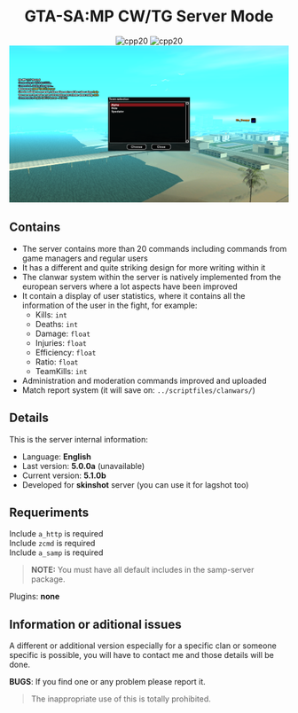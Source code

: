 <div align="center">
  <h1>GTA-SA:MP CW/TG Server Mode</h1>
  <img src="https://img.shields.io/badge/Server Version-5.1.0b-blue" alt="cpp20">
  <img src="https://img.shields.io/badge/SAMP Version-0.3.7-blue" alt="cpp20">
  <img src="https://github.com/le01q/SAMP-CWTG-MODE/blob/main/assets/main.png?raw=true">
</div>

## Contains
- The server contains more than 20 commands including commands from game managers and regular users
- It has a different and quite striking design for more writing within it
- The clanwar system within the server is natively implemented from the european servers where a lot aspects have been improved
- It contain a display of user statistics, where it contains all the information of the user in the fight, for example:
  - Kills: `int`
  - Deaths: `int`
  - Damage: `float`
  - Injuries: `float`
  - Efficiency: `float`
  - Ratio: `float`
  - TeamKills: `int`
- Administration and moderation commands improved and uploaded
- Match report system (it will save on: `../scriptfiles/clanwars/`)

## Details
This is the server internal information:
- Language: **English**
- Last version: **5.0.0a** (unavailable)
- Current version: **5.1.0b**
- Developed for **skinshot** server (you can use it for lagshot too)

## Requeriments
Include `a_http` is required</br> 
Include `zcmd` is required </br>
Include `a_samp` is required</br>

> **NOTE:** You must have all default includes in the samp-server package.

Plugins: **none**

## Information or aditional issues
A different or additional version especially for a specific clan or someone specific is possible, you will have to contact me and those details will be done.

**BUGS**: If you find one or any problem please report it.

> The inappropriate use of this is totally prohibited.
